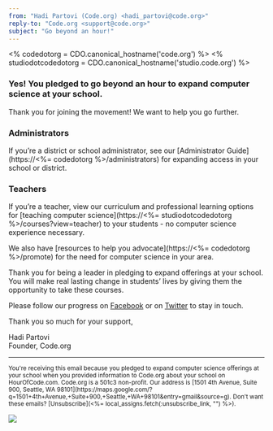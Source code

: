 ```yaml
---
from: "Hadi Partovi (Code.org) <hadi_partovi@code.org>"
reply-to: "Code.org <support@code.org>"
subject: "Go beyond an hour!"
---
```

  <% codedotorg = CDO.canonical_hostname('code.org') %>
  <% studiodotcodedotorg = CDO.canonical_hostname('studio.code.org') %>

### Yes! You pledged to go beyond an hour to expand computer science at your school.

Thank you for joining the movement! We want to help you go further.

### Administrators
If you’re a district or school administrator, see our [Administrator Guide](https://<%= codedotorg %>/administrators) for expanding access in your school or district.

### Teachers
If you’re a teacher, view our curriculum and professional learning options for [teaching computer science](https://<%= studiodotcodedotorg %>/courses?view=teacher) to your students - no computer science experience necessary.

We also have [resources to help you advocate](https://<%= codedotorg %>/promote) for the need for computer science in your area.

Thank you for being a leader in pledging to expand offerings at your school. You will make real lasting change in students’ lives by giving them the opportunity to take these courses. 
 
Please follow our progress on [Facebook](https://www.facebook.com/Code.org) or on [Twitter](https://twitter.com/codeorg) to stay in touch.
 
Thank you so much for your support,

Hadi Partovi<br />
Founder, Code.org<br />

<hr/>
<small>
You're receiving this email because you pledged to expand computer science offerings at your school when you provided information to Code.org about your school on HourOfCode.com.  Code.org is a 501c3 non-profit. Our address is [1501 4th Avenue, Suite 900, Seattle, WA 98101](https://maps.google.com/?q=1501+4th+Avenue,+Suite+900,+Seattle,+WA+98101&entry=gmail&source=g). Don't want these emails? [Unsubscribe](<%= local_assigns.fetch(:unsubscribe_link, "") %>).
</small>

![](<%= local_assigns.fetch(:tracking_pixel, "") %>)

 
